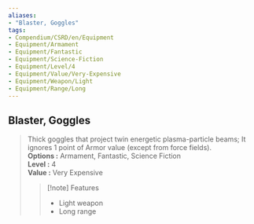 ```yaml
---
aliases:
- "Blaster, Goggles"
tags:
- Compendium/CSRD/en/Equipment
- Equipment/Armament
- Equipment/Fantastic
- Equipment/Science-Fiction
- Equipment/Level/4
- Equipment/Value/Very-Expensive
- Equipment/Weapon/Light
- Equipment/Range/Long
---
```


  
## Blaster, Goggles  
  
>Thick goggles that project twin energetic plasma-particle beams; It ignores 1 point of Armor value (except from force fields).  
> **Options :** Armament, Fantastic, Science Fiction  
> **Level :** 4  
> **Value :** Very Expensive  
>>[!note] Features  
>> - Light weapon  
>> - Long range
